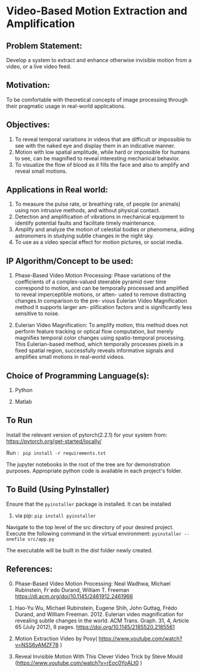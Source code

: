 # Video-Based Motion Extraction and Amplification


## Problem Statement:

Develop a system to extract and enhance otherwise invisible motion from a video, or a
live video feed.

## Motivation:

To be comfortable with theoretical concepts of image processing through their pragmatic
usage in real-world applications.

## Objectives:

1) To reveal temporal variations in videos that are difficult or impossible to see with the naked eye and display them in
an indicative manner.
2) Motion with low spatial amplitude, while
hard or impossible for humans to see, can be magnified to reveal
interesting mechanical behavior.
3) To visualize the flow
of blood as it fills the face and also to amplify and reveal small
motions.
    
## Applications in Real world:

1) To measure the pulse rate, or breathing rate, of people (or animals) using non
intrusive methods, and without physical contact.
2) Detection and amplification of vibrations in mechanical equipment to identify potential
faults and facilitate timely maintenance.
3) Amplify and analyze the motion of celestial bodies or phenomena, aiding astronomers
in studying subtle changes in the night sky.
4) To use as a video special effect for motion pictures, or social media.

## IP Algorithm/Concept to be used:


1) Phase-Based Video Motion Processing:
Phase variations of the coefficients of a complex-valued steerable
pyramid over time correspond to motion, and can be temporally
processed and amplified to reveal imperceptible motions, or atten-
uated to remove distracting changes.In comparison to the pre-
vious Eulerian Video Magnification method it supports larger am-
plification factors and is significantly less sensitive to noise. 

2) Eulerian Video Magnification:
To amplify motion, this method does not perform feature
tracking or optical flow computation, but merely magnifies temporal color changes using
spatio-temporal processing. This Eulerian-based method, which temporally processes
pixels in a fixed spatial region, successfully reveals informative signals and amplifies
small motions in real-world videos.
## Choice of Programming Language(s):

1) Python

2) Matlab

## To Run
Install the relevant version of pytorch(2.2.1) for your system from: https://pytorch.org/get-started/locally/

Run :
   ``` pip install -r requirements.txt```

The jupyter notebooks in the root of the tree are for demonstration purposes. Appropriate python code is available in each project's folder.

## To Build (Using PyInstaller)
Ensure that the ```pyinstaller``` package is installed. It can be installed  
1) via pip:
```pip install pyinstaller```

Navigate to the top level of the src directory of your desired project. Execute the following command in the virtual environment:
```pyinstaller --onefile src/app.py```  

The executable will be built in the dist folder newly created.


## References:

0) Phase-Based Video Motion Processing: 
Neal Wadhwa, Michael Rubinstein, Fr´edo Durand, William T. Freeman  
https://dl.acm.org/doi/10.1145/2461912.2461966
    

1) Hao-Yu Wu, Michael Rubinstein, Eugene Shih, John Guttag, Frédo Durand, and
William Freeman. 2012. Eulerian video magnification for revealing subtle changes in the
world. ACM Trans. Graph. 31, 4, Article 65 (July 2012), 8 pages.
https://doi.org/10.1145/2185520.2185561

2) Motion Extraction Video by Posy( https://www.youtube.com/watch?v=NSS6yAMZF78 )

3) Reveal Invisible Motion With This Clever Video Trick by Steve Mould
(https://www.youtube.com/watch?v=rEoc0YoALt0 )
